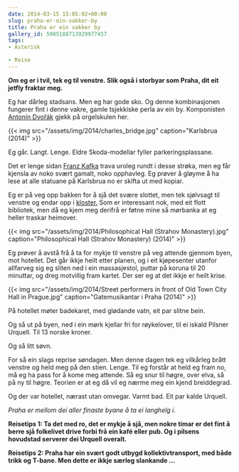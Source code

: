 ```yaml
---
date: 2014-03-15 15:05:02+00:00
slug: praha-er-ein-vakker-by
title: Praha er ein vakker by
gallery_id: 5985188713929977457
tags: 
- Asterisk

- Reise
---
```


**Om eg er i tvil, tek eg til venstre. Slik også i storbyar som Praha, dit eit jetfly fraktar meg.**


Eg har dårleg stadsans. Men eg har gode sko. Og denne kombinasjonen fungerer fint i denne vakre, gamle tsjekkiske perla av ein by. Komponisten [Antonín Dvořák](http://en.wikipedia.org/wiki/Anton%C3%ADn_Dvo%C5%99%C3%A1k) gjekk på orgelskulen her. 

<!--more-->


{{< img src="/assets/img/2014/charles_bridge.jpg" caption="Karlsbrua (2014)" >}}


Eg går. Langt. Lenge. Eldre Skoda-modellar fyller parkeringsplassane. 

Det er lenge sidan [Franz Kafka](http://en.wikipedia.org/wiki/Franz_Kafka) trava uroleg rundt i desse strøka, men eg får kjensla av noko svært gamalt, noko opphavleg. Eg prøver å gløyme å ha lese at alle statuane på Karlsbrua no er skifta ut med kopiar.

Eg er på veg opp bakken for å sjå det svære slottet, men tek sjølvsagt til venstre og endar opp i [kloster.](https://en.wikipedia.org/wiki/Strahov_Monastery) Som er interessant nok, med eit flott bibliotek, men då eg kjem meg derifrå er føtne mine så mørbanka at eg heller traskar heimover.

{{< img src="/assets/img/2014/Philosophical Hall (Strahov Monastery).jpg" caption="Philosophical Hall (Strahov Monastery) (2014)" >}}

Eg prøver å avstå frå å ta for mykje til venstre på veg attende gjennom byen, mot hotellet. Det går ikkje heilt etter planen, og i eit kjøpesenter utanfor allfarveg sig eg sliten ned i ein massasjestol, puttar på koruna til 20 minuttar, og dreg motvillig fram kartet. Der ser eg at det ikkje er heilt krise.

{{< img src="/assets/img/2014/Street performers in front of Old Town City Hall in Prague.jpg" caption="Gatemusikantar i Praha (2014)" >}}


På hotellet møter badekaret, med glødande vatn, eit par slitne bein.

Og så ut på byen, ned i ein mørk kjellar fri for røykelover, til ei iskald Pilsner Urquell. Til 13 norske kroner.

Og så litt søvn.

For så ein slags reprise søndagen. Men denne dagen tek eg vilkårleg brått venstre og held meg på den stien. Lenge. Til eg forstår at held eg fram no, må eg ha pass for å kome meg attende. Så eg snur til høgre, over elva, så på ny til høgre. Teorien er at eg då vil eg nærme meg ein kjend breiddegrad.

Og der var hotellet, nærast utan omvegar. Varmt bad. Eit par kalde Urquell.

_Praha er mellom dei aller finaste byane å ta ei langhelg i._

**Reisetips 1: Ta det med ro, det er mykje å sjå, men nokre timar er det fint å berre sjå folkelivet drive forbi frå ein kafé eller pub. Og i pilsens hovudstad serverer dei Urquell overalt.**

**Reisetips 2: Praha har ein svært godt utbygd kollektivtransport, med både trikk og T-bane. Men dette er ikkje særleg slankande ...**
